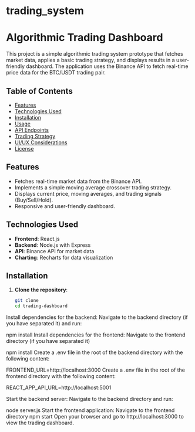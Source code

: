 # trading_system
# Algorithmic Trading Dashboard

This project is a simple algorithmic trading system prototype that fetches market data, applies a basic trading strategy, and displays results in a user-friendly dashboard. The application uses the Binance API to fetch real-time price data for the BTC/USDT trading pair.

## Table of Contents

- [Features](#features)
- [Technologies Used](#technologies-used)
- [Installation](#installation)
- [Usage](#usage)
- [API Endpoints](#api-endpoints)
- [Trading Strategy](#trading-strategy)
- [UI/UX Considerations](#uiux-considerations)
- [License](#license)

## Features

- Fetches real-time market data from the Binance API.
- Implements a simple moving average crossover trading strategy.
- Displays current price, moving averages, and trading signals (Buy/Sell/Hold).
- Responsive and user-friendly dashboard.

## Technologies Used

- **Frontend**: React.js
- **Backend**: Node.js with Express
- **API**: Binance API for market data
- **Charting**: Recharts for data visualization

## Installation

1. **Clone the repository**:
   ```bash
   git clone 
   cd trading-dashboard
   
Install dependencies for the backend: Navigate to the backend directory (if you have separated it) and run:

npm install
Install dependencies for the frontend: Navigate to the frontend directory (if you have separated it) 


npm install
Create a .env file in the root of the backend directory with the following content:


FRONTEND_URL=http://localhost:3000
Create a .env file in the root of the frontend directory with the following content:


REACT_APP_API_URL=http://localhost:5001

Start the backend server: Navigate to the backend directory and run:

node server.js
Start the frontend application: Navigate to the frontend directory npm start
Open your browser and go to http://localhost:3000 to view the trading dashboard.

